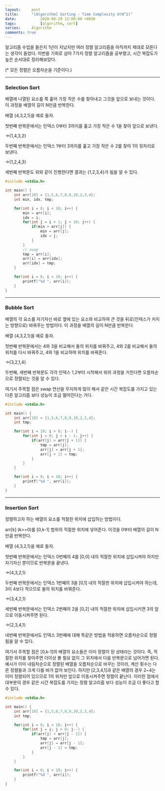 ```yaml
---
layout:		post
title:		"[Algorithm] Sorting - Time Complexity O(N^2)"
date:			2020-08-29 12:00:00 +0930
tags:			[algorithm, sort]
series:		Algorithm
comments: true
---
```

알고리즘 수업을 들은지 1년이 지났지만 여러 정렬 알고리즘을 아직까지 제대로 모른다는 생각이 들었다. 이번을 기회로 삼아 7가지 정렬 알고리즘을 공부했고, 시간 복잡도가 높은 순서대로 정리해보았다.

(* 모든 정렬은 오름차순을 기준이다.)

---

### Selection Sort
배열에 나열된 요소를 쭉 훑어 가장 작은 수를 찾아내고 그것을 앞으로 보내는 것이다. 이 과정을 배열의 길이 N만큼 반복한다.

배열 {4,3,2,1}을 예로 들자.

첫번째 반복문에서는 인덱스 0부터 3까지를 훑고 가장 작은 수 1을 찾아 앞으로 보낸다.

->{1,4,3,2}

두번째 반복문에서는 인덱스 1부터 3까지를 훑고 가장 작은 수 2를 찾아 1의 뒷자리로 보낸다.

->{1,2,4,3}

세번째 반복문도 위와 같이 진행한다면 결과는 {1,2,3,4}가 됨을 알 수 있다.

```c
#include <stdio.h>

int main() {
	int arr[10] = {1,5,6,7,8,9,10,2,3,4};
	int min, idx, tmp;

	for(int i = 0; i < 10; i++) {
		min = arr[i];
		idx = i;
		for(int j = i + 1; j < 10; j++) {
			if(min > arr[j]) {
				min = arr[j];
				idx = j;
			}
		}
		// swap
		tmp = arr[i];
		arr[i] = arr[idx];
		arr[idx] = tmp;
	}

	for(int i = 0; i < 10; i++) {
		printf("%d ", arr[i]);
	}
}
```

---

### Bubble Sort
배열의 각 요소를 자기자신 바로 옆에 있는 요소와 비교하여 큰 것을 뒤로(인덱스가 커지는 방향으로) 바꿔주는 방법이다. 이 과정을 배열의 길이 N만큼 반복한다.

배열 {4,3,2,1}을 예로 들자.

첫번째 반복문에서는 4와 3을 비교해서 둘의 위치를 바꿔주고, 4와 2를 비교해서 둘의 위치를 다시 바꿔주고, 4와 1을 비교하여 위치를 바꿔준다.

->{3,2,1,4}

두번째, 세번째 반복문도 각각 인덱스 1,2부터 시작해서 위의 과정을 거친다면 오름차순으로 정렬되는 것을 알 수 있다.

여기서 주목할 점은 swap 연산을 무지하게 많이 해서 같은 시간 복잡도를 가지고 있는 다른 알고리즘 보다 성능이 조금 떨어진다는 거다.

```c
#include <stdio.h>

int main() {
	int arr[10] = {1,5,6,7,8,9,10,2,3,4};
	int tmp;

	for(int i = 10; i > 0; i--) {
		for(int j = 0; j < i - 1; j++) {
			if(arr[j] > arr[j + 1]) {
				tmp = arr[j];
				arr[j] = arr[j + 1];
				arr[j + 1] = tmp;
			}
		}
	}

	for(int i = 0; i < 10; i++) {
		printf("%d ", arr[i]);
	}
}
```

---

### Insertion Sort
정렬하고자 하는 배열의 요소를 적절한 위치에 삽입하는 방법이다.

arr\[k\] (k>=0)를 \[0,k-1\] 범위의 적절한 위치에 넣어준다. 이것을 0부터 배열의 길이 N만큼 반복한다.

배열 {4,3,2,1}을 예로 들자.

첫번째 반복문에서는 인덱스 0번째의 4를 \[0,0\] 내의 적절한 위치에 삽입시켜야 하지만 자기자신 뿐이므로 반복문을 끝낸다.

->{4,3,2,1}

두번째 반복문에서는 인덱스 1번째의 3을 \[0,1\] 내의 적절한 위치에 삽입시켜야 하는데, 3이 4보다 작으므로 둘의 위치를 바꿔준다.

->{3,4,2,1}

세번째 반복문에서는 인덱스 2번째의 2을 \[0,2\] 내의 적절한 위치에 삽입시키면 3의 앞으로 이동시켜주면 된다.

->{2,3,4,1}

네번째 반복문에서도 인덱스 3번째에 대해 똑같은 방법을 적용하면 오름차순으로 정렬됨을 알 수 있다.

여기서 주목할 점은 \[0,k-1\]의 배열의 요소들은 이미 정렬이 된 상태라는 것이다. 즉, 적절한 위치를 찾아주면 더이상 볼 필요 없이 그 위치에서 다음 반복문으로 넘어가면 된다. 예시가 이미 내림차순으로 정렬된 배열을 오름차순으로 바꾸는 것이라, 계산 횟수는 다른 정렬들과 크게 다를 바가 없어 보인다. 하지만 \[2,3,4,1\]과 같은 배열의 경우 2~4는 이미 정렬되어 있으므로 1의 위치만 앞으로 이동시켜주면 정렬이 끝난다. 이러한 점에서 대부분의 경우 같은 시간 복잡도를 가지는 정렬 알고리즘 보다 성능이 조금 더 좋다고 할 수 있다.

```c
#include <stdio.h>

int main() {
	int arr[10] = {1,5,6,7,8,9,10,2,3,4};
	int tmp;

	for(int i = 0; i < 10; i++) {
		for(int j = i; j > 0; j--) {
			if(arr[j] < arr[j - 1]) {
				tmp = arr[j];
				arr[j] = arr[j - 1];
				arr[j - 1] = tmp;
			}
		}
	}

	for(int i = 0; i < 10; i++) {
		printf("%d ", arr[i]);
	}
}
```

 
